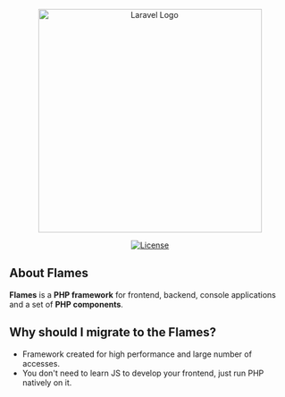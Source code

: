 <p align="center"><a href="https://laravel.com" target="_blank"><img src="https://i.postimg.cc/4yDHVvC7/flames.png" width="400" alt="Laravel Logo"></a></p>

<p align="center">
<a href="https://packagist.org/packages/laravel/framework"><img src="https://img.shields.io/packagist/l/laravel/framework" alt="License"></a>
</p>

## About Flames

**Flames** is a **PHP framework** for frontend, backend, console applications and a set
of **PHP components**.

Why should I migrate to the Flames?
------------

* Framework created for high performance and large number of accesses.
* You don't need to learn JS to develop your frontend, just run PHP natively on it.
